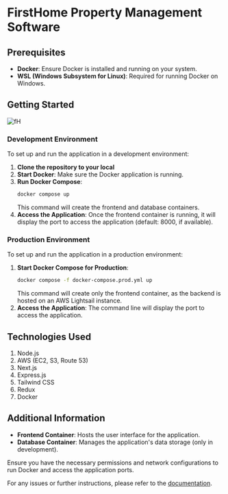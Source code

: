 # FirstHome Property Management Software

## Prerequisites

- **Docker**: Ensure Docker is installed and running on your system.
- **WSL (Windows Subsystem for Linux)**: Required for running Docker on Windows.

## Getting Started

![fH](https://github.com/Mmahtab10/Property_Management_System/assets/53919885/14a020b8-ae58-4e9c-91f3-cac4a735ad44)


### Development Environment

To set up and run the application in a development environment:

1. **Clone the repository to your local**
2. **Start Docker**: Make sure the Docker application is running.
3. **Run Docker Compose**:
    ```bash
    docker compose up
    ```
    This command will create the frontend and database containers.
4. **Access the Application**: Once the frontend container is running, it will display the port to access the application (default: 8000, if available).

### Production Environment

To set up and run the application in a production environment:

1. **Start Docker Compose for Production**:
    ```bash
    docker compose -f docker-compose.prod.yml up
    ```
    This command will create only the frontend container, as the backend is hosted on an AWS Lightsail instance.
2. **Access the Application**: The command line will display the port to access the application.

## Technologies Used
1. Node.js
2. AWS (EC2, S3, Route 53)
3. Next.js
4. Express.js
5. Tailwind CSS
6. Redux
7. Docker

## Additional Information

- **Frontend Container**: Hosts the user interface for the application.
- **Database Container**: Manages the application's data storage (only in development).

Ensure you have the necessary permissions and network configurations to run Docker and access the application ports.

For any issues or further instructions, please refer to the [documentation](https://yuja.ucalgary.ca/V/Video?v=1038151&node=5500102&a=148689269).
